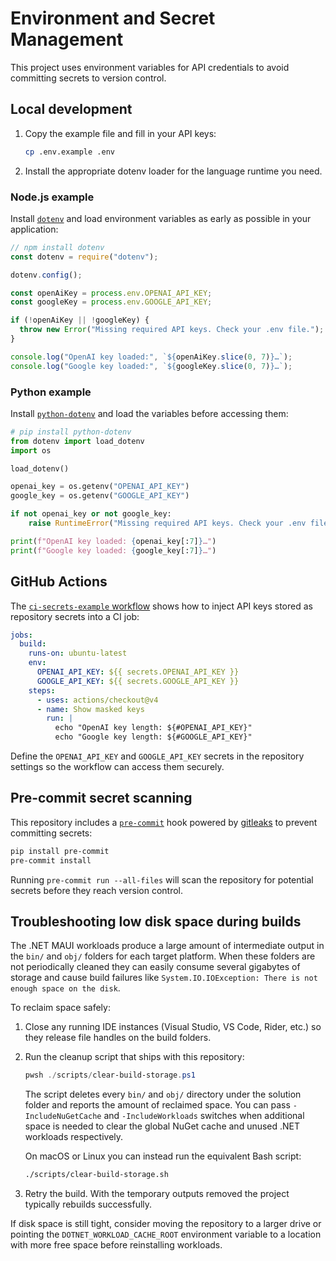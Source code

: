 # Environment and Secret Management

This project uses environment variables for API credentials to avoid committing
secrets to version control.

## Local development

1. Copy the example file and fill in your API keys:
   ```bash
   cp .env.example .env
   ```
2. Install the appropriate dotenv loader for the language runtime you need.

### Node.js example

Install [`dotenv`](https://www.npmjs.com/package/dotenv) and load environment
variables as early as possible in your application:

```javascript
// npm install dotenv
const dotenv = require("dotenv");

dotenv.config();

const openAiKey = process.env.OPENAI_API_KEY;
const googleKey = process.env.GOOGLE_API_KEY;

if (!openAiKey || !googleKey) {
  throw new Error("Missing required API keys. Check your .env file.");
}

console.log("OpenAI key loaded:", `${openAiKey.slice(0, 7)}…`);
console.log("Google key loaded:", `${googleKey.slice(0, 7)}…`);
```

### Python example

Install [`python-dotenv`](https://pypi.org/project/python-dotenv/) and load the
variables before accessing them:

```python
# pip install python-dotenv
from dotenv import load_dotenv
import os

load_dotenv()

openai_key = os.getenv("OPENAI_API_KEY")
google_key = os.getenv("GOOGLE_API_KEY")

if not openai_key or not google_key:
    raise RuntimeError("Missing required API keys. Check your .env file.")

print(f"OpenAI key loaded: {openai_key[:7]}…")
print(f"Google key loaded: {google_key[:7]}…")
```

## GitHub Actions

The [`ci-secrets-example` workflow](.github/workflows/ci-secrets-example.yml)
shows how to inject API keys stored as repository secrets into a CI job:

```yaml
jobs:
  build:
    runs-on: ubuntu-latest
    env:
      OPENAI_API_KEY: ${{ secrets.OPENAI_API_KEY }}
      GOOGLE_API_KEY: ${{ secrets.GOOGLE_API_KEY }}
    steps:
      - uses: actions/checkout@v4
      - name: Show masked keys
        run: |
          echo "OpenAI key length: ${#OPENAI_API_KEY}"
          echo "Google key length: ${#GOOGLE_API_KEY}"
```

Define the `OPENAI_API_KEY` and `GOOGLE_API_KEY` secrets in the repository
settings so the workflow can access them securely.

## Pre-commit secret scanning

This repository includes a [`pre-commit`](https://pre-commit.com/) hook powered
by [gitleaks](https://github.com/gitleaks/gitleaks) to prevent committing
secrets:

```bash
pip install pre-commit
pre-commit install
```

Running `pre-commit run --all-files` will scan the repository for potential
secrets before they reach version control.

## Troubleshooting low disk space during builds

The .NET MAUI workloads produce a large amount of intermediate output in the
`bin/` and `obj/` folders for each target platform. When these folders are not
periodically cleaned they can easily consume several gigabytes of storage and
cause build failures like `System.IO.IOException: There is not enough space on
the disk`.

To reclaim space safely:

1. Close any running IDE instances (Visual Studio, VS Code, Rider, etc.) so
   they release file handles on the build folders.
2. Run the cleanup script that ships with this repository:

   ```powershell
   pwsh ./scripts/clear-build-storage.ps1
   ```

   The script deletes every `bin/` and `obj/` directory under the solution
   folder and reports the amount of reclaimed space. You can pass
   `-IncludeNuGetCache` and `-IncludeWorkloads` switches when additional space is
   needed to clear the global NuGet cache and unused .NET workloads
   respectively.

   On macOS or Linux you can instead run the equivalent Bash script:

   ```bash
   ./scripts/clear-build-storage.sh
   ```

3. Retry the build. With the temporary outputs removed the project typically
   rebuilds successfully.

If disk space is still tight, consider moving the repository to a larger drive
or pointing the `DOTNET_WORKLOAD_CACHE_ROOT` environment variable to a location
with more free space before reinstalling workloads.
